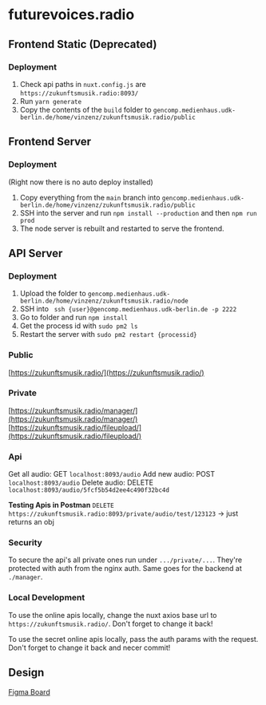 # futurevoices.radio

## Frontend Static (Deprecated)

### Deployment

1. Check api paths in `nuxt.config.js` are `https://zukunftsmusik.radio:8093/`
2. Run `yarn generate`
3. Copy the contents of the `build` folder to `gencomp.medienhaus.udk-berlin.de/home/vinzenz/zukunftsmusik.radio/public`

## Frontend Server

### Deployment

(Right now there is no auto deploy installed)

1. Copy everything from the `main` branch into `gencomp.medienhaus.udk-berlin.de/home/vinzenz/zukunftsmusik.radio/public`
2. SSH into the server and run `npm install --production` and then `npm run prod`
3. The node server is rebuilt and restarted to serve the frontend.

## API Server

### Deployment

1. Upload the folder to `gencomp.medienhaus.udk-berlin.de/home/vinzenz/zukunftsmusik.radio/node`
2. SSH into ` ssh {user}@gencomp.medienhaus.udk-berlin.de -p 2222`
3. Go to folder and run `npm install`
4. Get the process id with `sudo pm2 ls`
5. Restart the server with `sudo pm2 restart {processid}`

### Public

[https://zukunftsmusik.radio/](https://zukunftsmusik.radio/)

### Private

[https://zukunftsmusik.radio/manager/](https://zukunftsmusik.radio/manager/)
[https://zukunftsmusik.radio/fileupload/](https://zukunftsmusik.radio/fileupload/)

### Api

Get all audio: GET `localhost:8093/audio`
Add new audio: POST `localhost:8093/audio`
Delete audio: DELETE `localhost:8093/audio/5fcf5b54d2ee4c490f32bc4d`

**Testing Apis in Postman**
`DELETE https://zukunftsmusik.radio:8093/private/audio/test/123123` -> just returns an obj

### Security

To secure the api's all private ones run under `.../private/...`. They're protected with auth from the nginx auth. Same goes for the backend at `./manager`.

### Local Development

To use the online apis locally, change the nuxt axios base url to `https://zukunftsmusik.radio/`. Don't forget to change it back!

To use the secret online apis locally, pass the auth params with the request. Don't forget to change it back and necer commit!

## Design

[Figma Board](https://www.figma.com/file/1nBrIeekQxJ4NEYrCiObxx/Future-Voices?node-id=307%3A3)
